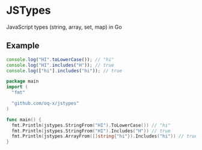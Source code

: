 # JSTypes

JavaScript types (string, array, set, map) in Go

## Example

```js
console.log("HI".toLowerCase()); // "hi"
console.log("HI".includes("H")); // true
console.log(["hi"].includes("hi")); // true
```

```go
package main
import (
  "fmt"

  "github.com/oq-x/jstypes"
)

func main() {
  fmt.Println(jstypes.StringFrom("HI").ToLowerCase()) // "hi"
  fmt.Println(jstypes.StringFrom("HI").Includes("H")) // true
  fmt.Println(jstypes.ArrayFrom([]string{"hi"}).Includes("hi")) // true
}
```
